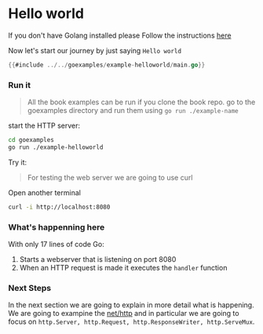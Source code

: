 # Hello world

If you don't have Golang installed please 
Follow the instructions [here](https://go.dev/doc/install)

Now let's start our journey by just saying `Hello world`

```go
{{#include ../../goexamples/example-helloworld/main.go}}
```

### Run it

> All the book examples can be run if you clone the book repo.
> go to the goexamples directory and run them using
> `go run ./example-name`

start the HTTP server:

```bash
cd goexamples
go run ./example-helloworld
```

Try it:

> For testing the web server we are going to use curl


Open another terminal

```bash
curl -i http://localhost:8080
```

### What's happenning here

With only 17 lines of code Go:

1. Starts a webserver that is listening on port 8080
2. When an HTTP request is made it executes the `handler` function


### Next Steps

In the next section we are going to explain in more detail what is happening.
We are going to exampine the [net/http](https://pkg.go.dev/net/http) and in particular
we are going to focus on `http.Server, http.Request, http.ResponseWriter, http.ServeMux`.

